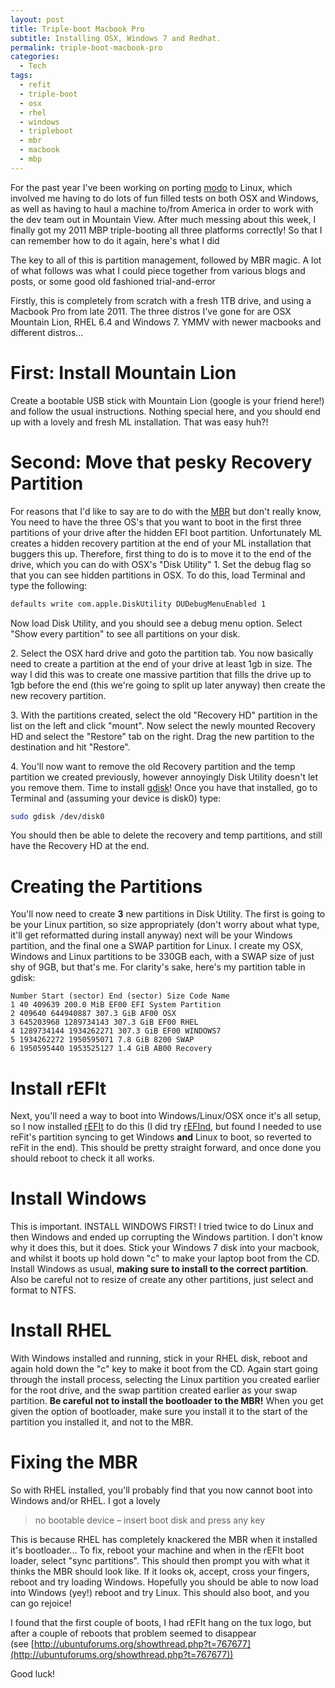 ```yaml
---
layout: post
title: Triple-boot Macbook Pro
subtitle: Installing OSX, Windows 7 and Redhat.
permalink: triple-boot-macbook-pro
categories:
  - Tech
tags:
  - refit
  - triple-boot
  - osx
  - rhel
  - windows
  - tripleboot
  - mbr
  - macbook
  - mbp
---
```


For the past year I've been working on porting
[modo](http://www.luxology.com/modo/ "modo") to Linux, which involved me having
to do lots of fun filled tests on both OSX and Windows, as well as having to
haul a machine to/from America in order to work with the dev team out in
Mountain View. After much messing about this week, I finally got my 2011 MBP
triple-booting all three platforms correctly! So that I can remember how to do
it again, here's what I did

The key to all of this is partition management, followed by MBR magic. A lot of
what follows was what I could piece together from various blogs and posts, or
some good old fashioned trial-and-error

Firstly, this is completely from scratch with a fresh 1TB drive, and using a
Macbook Pro from late 2011. The three distros I've gone for are OSX Mountain
Lion, RHEL 6.4 and Windows 7. YMMV with newer macbooks and different
distros...<a id="more"></a><a id="more-160"></a>

# First: Install Mountain Lion

Create a bootable USB stick with Mountain Lion (google is your friend here!) and
follow the usual instructions. Nothing special here, and you should end up with
a lovely and fresh ML installation. That was easy huh?!

# Second: Move that pesky Recovery Partition

For reasons that I'd like to say are to do with the
[MBR](http://en.wikipedia.org/wiki/Master_boot_record) but don't really know,
You need to have the three OS's that you want to boot in the first three
partitions of your drive after the hidden EFI boot partition. Unfortunately ML
creates a hidden recovery partition at the end of your ML installation that
buggers this up. Therefore, first thing to do is to move it to the end of the
drive, which you can do with OSX's "Disk Utility" 1. Set the debug flag so that
you can see hidden partitions in OSX. To do this, load Terminal and type the
following:

```bash
defaults write com.apple.DiskUtility DUDebugMenuEnabled 1
```

Now load Disk Utility, and you should see a debug menu option. Select "Show
every partition" to see all partitions on your disk.

2\. Select the OSX hard drive and goto the partition tab. You now basically need
to create a partition at the end of your drive at least 1gb in size. The way I
did this was to create one massive partition that fills the drive up to 1gb
before the end (this we're going to split up later anyway) then create the new
recovery partition.

3\. With the partitions created, select the old "Recovery HD" partition in the
list on the left and click "mount". Now select the newly mounted Recovery HD and
select the "Restore" tab on the right. Drag the new partition to the destination
and hit "Restore".

4\. You'll now want to remove the old Recovery partition and the temp partition
we created previously, however annoyingly Disk Utility doesn't let you remove
them. Time to install [gdisk](http://www.rodsbooks.com/gdisk/)! Once you have
that installed, go to Terminal and (assuming your device is disk0) type:

```bash
sudo gdisk /dev/disk0
```

You should then be able to delete the recovery and temp partitions, and still
have the Recovery HD at the end.

# Creating the Partitions

You'll now need to create **3** new partitions in Disk Utility. The first is
going to be your Linux partition, so size appropriately (don't worry about what
type, it'll get reformatted during install anyway) next will be your Windows
partition, and the final one a SWAP partition for Linux. I create my OSX,
Windows and Linux partitions to be 330GB each, with a SWAP size of just shy of
9GB, but that's me. For clarity's sake, here's my partition table in gdisk:

```
Number Start (sector) End (sector) Size Code Name
1 40 409639 200.0 MiB EF00 EFI System Partition
2 409640 644940887 307.3 GiB AF00 OSX
3 645203968 1289734143 307.3 GiB EF00 RHEL
4 1289734144 1934262271 307.3 GiB EF00 WINDOWS7
5 1934262272 1950595071 7.8 GiB 8200 SWAP
6 1950595440 1953525127 1.4 GiB AB00 Recovery
```

# Install rEFIt

Next, you'll need a way to boot into Windows/Linux/OSX once it's all setup, so I
now installed [rEFIt](http://refit.sourceforge.net/) to do this (I did try
[rEFInd](http://www.rodsbooks.com/refind/), but found I needed to use reFit's
partition syncing to get Windows **and** Linux to boot, so reverted to reFit in
the end). This should be pretty straight forward, and once done you should
reboot to check it all works.

# Install Windows

This is important. INSTALL WINDOWS FIRST! I tried twice to do Linux and then
Windows and ended up corrupting the Windows partition. I don't know why it does
this, but it does. Stick your Windows 7 disk into your macbook, and whilst it
boots up hold down "c" to make your laptop boot from the CD. Install Windows as
usual, **making sure to install to the correct partition**. Also be careful not
to resize of create any other partitions, just select and format to NTFS.

# Install RHEL

With Windows installed and running, stick in your RHEL disk, reboot and again
hold down the "c" key to make it boot from the CD. Again start going through the
install process, selecting the Linux partition you created earlier for the root
drive, and the swap partition created earlier as your swap partition. **Be
careful not to install the bootloader to the MBR!** When you get given the
option of bootloader, make sure you install it to the start of the partition you
installed it, and not to the MBR.

# Fixing the MBR

So with RHEL installed, you'll probably find that you now cannot boot into
Windows and/or RHEL. I got a lovely

> no bootable device – insert boot disk and press any key

This is because RHEL has completely knackered the MBR when it installed it's
bootloader... To fix, reboot your machine and when in the rEFIt boot loader,
select "sync partitions". This should then prompt you with what it thinks the
MBR should look like. If it looks ok, accept, cross your fingers, reboot and try
loading Windows. Hopefully you should be able to now load into Windows (yey!)
reboot and try Linux. This should also boot, and you can go rejoice!

I found that the first couple of boots, I had rEFIt hang on the tux logo, but
after a couple of reboots that problem seemed to disappear
(see [http://ubuntuforums.org/showthread.php?t=767677](http://ubuntuforums.org/showthread.php?t=767677))

Good luck!
